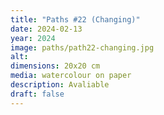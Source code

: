 ```yaml
---
title: "Paths #22 (Changing)"
date: 2024-02-13
year: 2024
image: paths/path22-changing.jpg
alt: 
dimensions: 20x20 cm
media: watercolour on paper
description: Avaliable
draft: false
---
```


